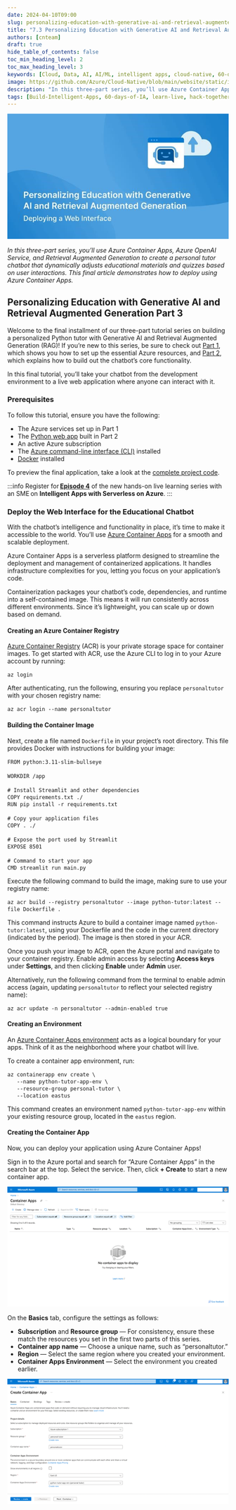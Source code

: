 ```yaml
---
date: 2024-04-10T09:00
slug: personalizing-education-with-generative-ai-and-retrieval-augmented-generation-3
title: "7.3 Personalizing Education with Generative AI and Retrieval Augmented Generation Part 3"
authors: [cnteam]
draft: true
hide_table_of_contents: false
toc_min_heading_level: 2
toc_max_heading_level: 3
keywords: [Cloud, Data, AI, AI/ML, intelligent apps, cloud-native, 60-days, enterprise apps, digital experiences, app modernization, serverless, ai apps]
image: https://github.com/Azure/Cloud-Native/blob/main/website/static/img/ogImage.png
description: "In this three-part series, you’ll use Azure Container Apps, Azure OpenAI Service, and Retrieval Augmented Generation to create a personal tutor chatbot that dynamically adjusts educational materials and quizzes based on user interactions. This article shows how to set up the core Azure AI services required to build your Intelligent App." 
tags: [Build-Intelligent-Apps, 60-days-of-IA, learn-live, hack-together, community-buzz, ask-the-expert, azure-kubernetes-service, azure-functions, azure-openai, azure-container-apps, azure-cosmos-db, github-copilot, github-codespaces, github-actions]
---
```


<head> 
  <meta property="og:url" content="https://azure.github.io/cloud-native/60daysofia/personalizing-education-with-generative-ai-and-retrieval-augmented-generation-3"/>
  <meta property="og:type" content="website"/> 
  <meta property="og:title" content="Build Intelligent Apps | AI Apps on Azure"/> 
  <meta property="og:description" content="Join us on a learning journey to build intelligent apps on Azure. Read all about the upcoming #BuildIntelligentApps initiative on this post!"/> 
  <meta property="og:image" content="https://github.com/Azure/Cloud-Native/blob/main/website/static/img/ogImage.png"/> 
  <meta name="twitter:url" content="https://azure.github.io/Cloud-Native/60daysofIA/personalizing-education-with-generative-ai-and-retrieval-augmented-generation-3" /> 
  <meta name="twitter:title" content="Build Intelligent Apps | AI Apps on Azure" />
 <meta name="twitter:description" content="Azure and platform engineering pave the way for the efficient development, deployment, and maintenance of Intelligent Apps, triumphing over traditional approaches." />
  <meta name="twitter:image" content="https://azure.github.io/Cloud-Native/img/ogImage.png" /> 
  <meta name="twitter:card" content="summary_large_image" /> 
  <meta name="twitter:creator" content="@devanshidiaries" /> 
  <link rel="canonical" href="https://azure.github.io/Cloud-Native/60daysofIA/personalizing-education-with-generative-ai-and-retrieval-augmented-generation-3" /> 
</head> 

<!-- End METADATA -->

![Graphic with a chat bubble-meets-robot head in the top right corner. At the bottom of the graphic is text that reads, "Personalizing Education with Generative AI and Retrieval Augmented Generation: Creating the Chatbot."](../../static/img/60-days-of-ia/blogs/2024-04-10/7-3-1.jpeg)

*In this three-part series, you’ll use Azure Container Apps, Azure OpenAI Service, and Retrieval Augmented Generation to create a personal tutor chatbot that dynamically adjusts educational materials and quizzes based on user interactions. This final article demonstrates how to deploy using Azure Container Apps.*

## Personalizing Education with Generative AI and Retrieval Augmented Generation Part 3

Welcome to the final installment of our three-part tutorial series on building a personalized Python tutor with Generative AI and Retrieval Augmented Generation (RAG)! If you’re new to this series, be sure to check out [Part 1](https://azure.github.io/Cloud-Native/60DaysOfIA/personalizing-education-with-generative-ai-and-retrieval-augmented-generation-1), which shows you how to set up the essential Azure resources, and [Part 2](https://azure.github.io/Cloud-Native/60DaysOfIA/personalizing-education-with-generative-ai-and-retrieval-augmented-generation-2), which explains how to build out the chatbot’s core functionality.

In this final tutorial, you’ll take your chatbot from the development environment to a live web application where anyone can interact with it.

### Prerequisites

To follow this tutorial, ensure you have the following:

* The Azure services set up in Part 1
* The [Python web app](https://github.com/contentlab-io/Personalizing-Education-with-Generative-AI-and-RAG/blob/main/main.py) built in Part 2
* An active Azure subscription
* The [Azure command-line interface (CLI)](https://learn.microsoft.com/cli/azure/?ocid=buildia24_60days_blogs) installed
* [Docker](https://www.docker.com/get-started) installed

To preview the final application, take a look at the [complete project code](https://github.com/contentlab-io/Personalizing-Education-with-Generative-AI-and-RAG).

:::info
Register for **[Episode 4](https://aka.ms/serverless-learn-live/ep4?ocid=buildia24_60days_blogs)** of the new hands-on live learning series with an SME on **Intelligent Apps with Serverless on Azure**.
:::

### Deploy the Web Interface for the Educational Chatbot

With the chatbot’s intelligence and functionality in place, it’s time to make it accessible to the world. You’ll use [Azure Container Apps](https://azure.microsoft.com/products/container-apps?ocid=buildia24_60days_blogs) for a smooth and scalable deployment.

Azure Container Apps is a serverless platform designed to streamline the deployment and management of containerized applications. It handles infrastructure complexities for you, letting you focus on your application’s code.

Containerization packages your chatbot’s code, dependencies, and runtime into a self-contained image. This means it will run consistently across different environments. Since it’s lightweight, you can scale up or down based on demand.

#### Creating an Azure Container Registry

[Azure Container Registry](https://azure.microsoft.com/products/container-registry?ocid=buildia24_60days_blogs) (ACR) is your private storage space for container images. To get started with ACR, use the Azure CLI to log in to your Azure account by running:

```
az login
```

After authenticating, run the following, ensuring you replace `personaltutor` with your chosen registry name:

```
az acr login --name personaltutor
```

#### Building the Container Image

Next, create a file named `Dockerfile` in your project’s root directory. This file provides Docker with instructions for building your image:

```
FROM python:3.11-slim-bullseye 

WORKDIR /app

# Install Streamlit and other dependencies
COPY requirements.txt ./
RUN pip install -r requirements.txt

# Copy your application files
COPY . ./

# Expose the port used by Streamlit
EXPOSE 8501

# Command to start your app
CMD streamlit run main.py
```

Execute the following command to build the image, making sure to use your registry name:

```
az acr build --registry personaltutor --image python-tutor:latest --file Dockerfile .
```

This command instructs Azure to build a container image named `python-tutor:latest`, using your Dockerfile and the code in the current directory (indicated by the period). The image is then stored in your ACR.

Once you push your image to ACR, open the Azure portal and navigate to your container registry. Enable admin access by selecting **Access keys** under **Settings**, and then clicking **Enable** under **Admin** user.

Alternatively, run the following command from the terminal to enable admin access (again, updating `personaltutor` to reflect your selected registry name):

```
az acr update -n personaltutor --admin-enabled true
```

#### Creating an Environment

An [Azure Container Apps environment](https://learn.microsoft.com/azure/container-apps/environment?ocid=buildia24_60days_blogs) acts as a logical boundary for your apps. Think of it as the neighborhood where your chatbot will live.

To create a container app environment, run:

```
az containerapp env create \
   --name python-tutor-app-env \
   --resource-group personal-tutor \
   --location eastus
```

This command creates an environment named `python-tutor-app-env` within your existing resource group, located in the `eastus` region.

#### Creating the Container App

Now, you can deploy your application using Azure Container Apps!

Sign in to the Azure portal and search for “Azure Container Apps” in the search bar at the top. Select the service. Then, click **+ Create** to start a new container app.

![The Container Apps page in the Azure portal.](../../static/img/60-days-of-ia/blogs/2024-04-10/7-3-2.png)

On the **Basics** tab, configure the settings as follows:

* **Subscription** and **Resource group** — For consistency, ensure these match the resources you set in the first two parts of this series.
* **Container app name** — Choose a unique name, such as “personaltutor.”
* **Region** — Select the same region where you created your environment.
* **Container Apps Environment** — Select the environment you created earlier.

![Screenshot of the page to create the Container App. It has five tabs: Basics, Container, Bindings, Tags, and Review + create. Basics is open.  The page has two sections: Project details (Subscription, Resource group, and Container app name) and Container Apps Environment (Region and Container Apps Environment). At the bottom are two buttons: Review + Create and Next: Container.](../../static/img/60-days-of-ia/blogs/2024-04-10/7-3-3.png)

